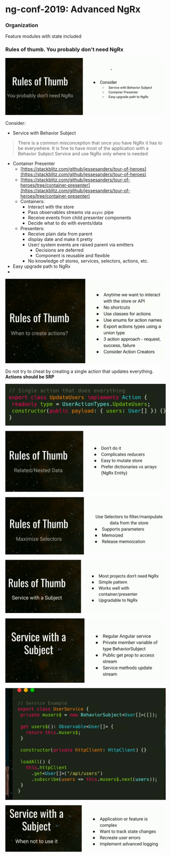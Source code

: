 # ng-conf-2019: Advanced NgRx

### Organization

Feature modules with state included

### Rules of thumb. You probably don't need NgRx



![](../.gitbook/assets/image%20%28115%29.png)

Consider:

* Service with Behavior Subject 

> There is a common misconception that once you have NgRx it has to be everywhere. It is fine to have most of the application with a Behavior Subject Service and use NgRx only where is needed

* Container Presenter
  * [https://stackblitz.com/github/jessesanders/tour-of-heroes](https://stackblitz.com/github/jessesanders/tour-of-heroes)
  * [https://stackblitz.com/github/jessesanders/tour-of-heroes/tree/container-presenter](https://stackblitz.com/github/jessesanders/tour-of-heroes/tree/container-presenter)
  * Containers: 
    * Interact with the store
    * Pass observables streams via `async` pipe
    * Receive events from child presenter components
    * Decide what to do with events/data
  * Presenters:
    * Receive plain data from parent
    * display date and make it pretty
    * User/ system events are raised parent via emitters
      * Decisions are deferred
      * Component is reusable and flexible
    * No knowledge of stores, services, selectors, actions, etc.
* Easy upgrade path to NgRx
* 


![](../.gitbook/assets/image%20%2824%29.png)

Do not try to cheat by creating a single action that updates everything. **Actions should be SRP**

![](../.gitbook/assets/image%20%2855%29.png)

![](../.gitbook/assets/image%20%2869%29.png)

![](../.gitbook/assets/image%20%2866%29.png)

![](../.gitbook/assets/image%20%2863%29.png)

![](../.gitbook/assets/image%20%2853%29.png)

![](../.gitbook/assets/image%20%2878%29.png)

![](../.gitbook/assets/image%20%281%29.png)







